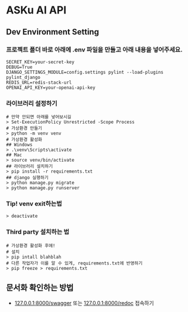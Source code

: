 # ASKu AI API

## Dev Environment Setting

### 프로젝트 폴더 바로 아래에 .env 파일을 만들고 아래 내용을 넣어주세요.
```
SECRET_KEY=your-secret-key
DEBUG=True
DJANGO_SETTINGS_MODULE=config.settings pylint --load-plugins pylint_django
REDIS_URL=redis-stack-url
OPENAI_API_KEY=your-openai-api-key
```

### 라이브러리 설정하기
```shell
# 만약 안되면 아래를 넣어보시길
> Set-ExecutionPolicy Unrestricted -Scope Process
# 가상환경 만들기
> python -m venv venv
# 가상환경 활성화
## Windows
> .\venv\Scripts\activate
## Mac
> source venv/bin/activate
## 라이브러리 설치하기
> pip install -r requirements.txt
## django 실행하기
> python manage.py migrate
> python manage.py runserver
```

### Tip! venv exit하는법
```shell
> deactivate
```

### Third party 설치하는 법

```shell
# 가상환경 활성화 후에!
# 설치
> pip intall blahblah
# 다른 작업자가 이를 알 수 있게, requirements.txt에 반영하기
> pip freeze > requirements.txt
```

## 문서화 확인하는 방법
- [127.0.0.1:8000/swagger](127.0.0.1:8000/swagger) 또는 [127.0.0.1:8000/redoc](127.0.0.1:8000/redoc) 접속하기 